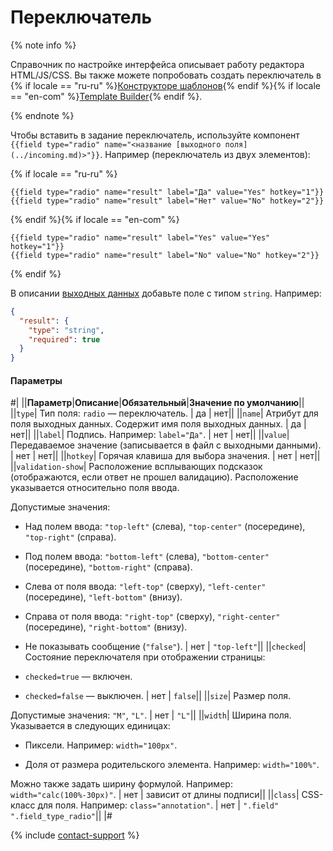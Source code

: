 # Переключатель

{% note info %}

Справочник по настройке интерфейса описывает работу редактора HTML/JS/CSS. Вы также можете попробовать создать переключатель в {% if locale == "ru-ru" %}[Конструкторе шаблонов](../../../template-builder/reference/field.radio-group.md){% endif %}{% if locale == "en-com" %}[Template Builder](../../../../en/docs/template-builder/reference/field.radio-group.md){% endif %}.

{% endnote %}

Чтобы вставить в задание переключатель, используйте компонент `{{field type="radio" name="<название [выходного поля](../incoming.md)>"}}`. Например (переключатель из двух элементов):

{% if locale == "ru-ru" %}

```plaintext
{{field type="radio" name="result" label="Да" value="Yes" hotkey="1"}}
{{field type="radio" name="result" label="Нет" value="No" hotkey="2"}}
```

{% endif %}{% if locale == "en-com" %}

```plaintext
{{field type="radio" name="result" label="Yes" value="Yes" hotkey="1"}}
{{field type="radio" name="result" label="No" value="No" hotkey="2"}}
```

{% endif %}

В описании [выходных данных](../incoming.md) добавьте поле с типом `string`. Например:

```json
{
  "result": {
    "type": "string",
    "required": true
  }
}
```

#### Параметры

#|
||**Параметр**|**Описание**|**Обязательный**|**Значение по умолчанию**||
||`type`| Тип поля: `radio` — переключатель. | да | нет||
||`name`| Атрибут для поля выходных данных. Содержит имя поля выходных данных. | да | нет||
||`label`| Подпись. Например: `label="Да"`. | нет | нет||
||`value`| Передаваемое значение (записывается в файл с выходными данными). | нет | нет||
||`hotkey`| Горячая клавиша для выбора значения. | нет | нет||
||`validation-show`| Расположение всплывающих подсказок (отображаются, если ответ не прошел валидацию). Расположение указывается относительно поля ввода.

Допустимые значения:

- Над полем ввода: `"top-left"` (слева), `"top-center"` (посередине), `"top-right"` (справа).

- Под полем ввода: `"bottom-left"` (слева), `"bottom-center"` (посередине), `"bottom-right"` (справа).

- Слева от поля ввода: `"left-top"` (сверху), `"left-center"` (посередине), `"left-bottom"` (внизу).

- Справа от поля ввода: `"right-top"` (сверху), `"right-center"` (посередине), `"right-bottom"` (внизу).

- Не показывать сообщение (`"false"`). | нет | `"top-left"`||
||`checked`| Состояние переключателя при отображении страницы:

- `checked=true` — включен.

- `checked=false` — выключен. | нет | `false`||
||`size`| Размер поля.

Допустимые значения: `"M"`, `"L"`. | нет | `"L"`||
||`width`| Ширина поля. Указывается в следующих единицах:

- Пиксели. Например: `width="100px"`.

- Доля от размера родительского элемента. Например: `width="100%"`.

Можно также задать ширину формулой. Например: `width="calc(100%-30px)"`. | нет | зависит от длины подписи||
||`class`| CSS-класс для поля. Например: `class="annotation"`. | нет | `".field" ".field_type_radio"`||
|#

{% include [contact-support](../../_includes/contact-support-help.md) %}